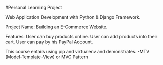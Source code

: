 #Personal Learning Project

Web Application Development with Python & Django Framework.

Project Name: Building an E-Commerce Website.

Features:
User can buy products online.
User can add products into their cart.
User can pay by his PayPal Account.

This course entails using pip and virtualenv and demonstrates.
-MTV (Model-Template-View) or MVC Pattern
